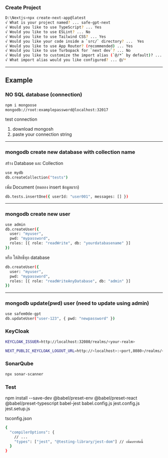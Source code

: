 ### Create Project
```bash
D:\Nextjs>npx create-next-app@latest
√ What is your project named? ... safe-gpt-next
√ Would you like to use TypeScript? ... Yes
√ Would you like to use ESLint? ... No
√ Would you like to use Tailwind CSS? ... Yes
√ Would you like your code inside a `src/` directory? ...  Yes
√ Would you like to use App Router? (recommended) ... Yes
√ Would you like to use Turbopack for `next dev`? ... No
√ Would you like to customize the import alias (`@/*` by default)? ... Yes
√ What import alias would you like configured? ... @/*
```
---
## Example
### NO SQL database (connection)
```bash
npm i mongoose
mongodb://root:examplepassword@localhost:32017
```
test connection
1. download mongosh
2. paste your connection string
---
### mongodb create new database with collection name
สร้าง Database และ Collection
```bash
use mydb
db.createCollection("tests")
```
เพิ่ม Document (ทดลอง insert ข้อมูลแรก)
```bash
db.tests.insertOne({ userId: "user001", messages: [] })
```
---
### mongodb create new user
```bash
use admin
db.createUser({
  user: "myuser",
  pwd: "mypassword",
  roles: [{ role: "readWrite", db: "yourdatabasename" }]
})
```
หรือ ให้สิทธิ์ทุก database
```bash
db.createUser({
  user: "myuser",
  pwd: "mypassword",
  roles: [{ role: "readWriteAnyDatabase", db: "admin" }]
})
```
---
### mongodb update(pwd) user (need to update using admin)
```bash
use safem0de-gpt
db.updateUser("user-123", { pwd: "newpassword" })
```

### KeyCloak
```bash
KEYCLOAK_ISSUER=http://localhost:32080/realms/<your-realm>
```

```bash
NEXT_PUBLIC_KEYCLOAK_LOGOUT_URL=http://<localhost>:<port,8080>/realms/<your-realm>/protocol/openid-connect/logout?redirect_uri=http://localhost:3000
```

### SonarQube
```bash
npx sonar-scanner
```

### Test
npm install --save-dev @babel/preset-env @babel/preset-react @babel/preset-typescript babel-jest
babel.config.js
jest.config.js
jest.setup.js

tsconfig.json
```bash
{
  "compilerOptions": {
    // ...
    "types": ["jest", "@testing-library/jest-dom"] // เพิ่มบรรทัดนี้
  }
}
```